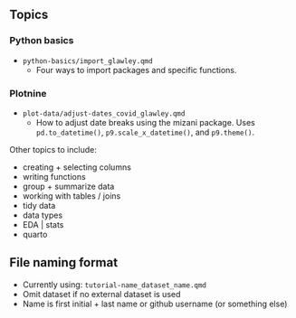## Topics 

### Python basics
- `python-basics/import_glawley.qmd`
    - Four ways to import packages and specific functions.
  
### Plotnine
- `plot-data/adjust-dates_covid_glawley.qmd`
    - How to adjust date breaks using the mizani package. Uses `pd.to_datetime()`, `p9.scale_x_datetime()`, and `p9.theme()`. 



Other topics to include:
- creating + selecting columns
- writing functions
- group + summarize data
- working with tables / joins
- tidy data
- data types
- EDA | stats
- quarto


## File naming format
- Currently using: `tutorial-name_dataset_name.qmd`
- Omit dataset if no external dataset is used
- Name is first initial + last name or github username (or something else)
